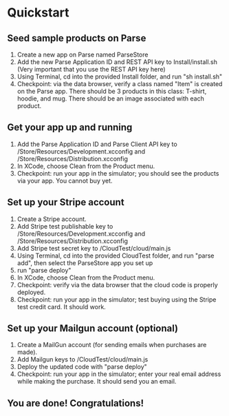 # Quickstart 

## Seed sample products on Parse 

1. Create a new app on Parse named ParseStore
2. Add the new Parse Application ID and REST API key to Install/install.sh (Very important that you use the REST API key here)
3. Using Terminal, cd into the provided Install folder, and run "sh install.sh"
4. Checkpoint: via the data browser, verify a class named "Item" is created on the Parse app. There should be 3 products in this class: T-shirt, hoodie, and mug. There should be an image associated with each product.

## Get your app up and running 

1. Add the Parse Application ID and Parse Client API key to /Store/Resources/Development.xcconfig and /Store/Resources/Distribution.xcconfig
2. In XCode, choose Clean from the Product menu.
3. Checkpoint: run your app in the simulator; you should see the products via your app. You cannot buy yet.

## Set up your Stripe account 

1. Create a Stripe account.
2. Add Stripe test publishable key to /Store/Resources/Development.xcconfig and /Store/Resources/Distribution.xcconfig
3. Add Stripe test secret key to /CloudTest/cloud/main.js
4. Using Terminal, cd into the provided CloudTest folder, and run "parse add", then select the ParseStore app you set up
5. run "parse deploy"
6. In XCode, choose Clean from the Product menu. 
7. Checkpoint: verify via the data browser that the cloud code is properly deployed.
8. Checkpoint: run your app in the simulator; test buying using the Stripe test credit card. It should work.

## Set up your Mailgun account (optional) 

1. Create a MailGun account (for sending emails when purchases are made).
2. Add Mailgun keys to /CloudTest/cloud/main.js
3. Deploy the updated code with "parse deploy"
4. Checkpoint: run your app in the simulator; enter your real email address while making the purchase. It should send you an email.

## You are done! Congratulations!
